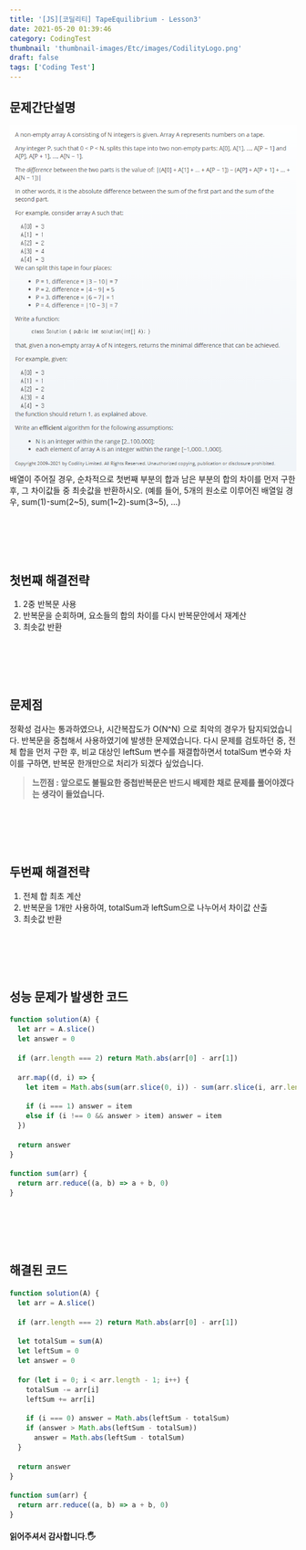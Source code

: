 ```yaml
---
title: '[JS][코딜리티] TapeEquilibrium - Lesson3'
date: 2021-05-20 01:39:46
category: CodingTest
thumbnail: 'thumbnail-images/Etc/images/CodilityLogo.png'
draft: false
tags: ['Coding Test']
---
```


## 문제간단설명

![](./images/TapeEquilibrium.png)
배열이 주어질 경우, 순차적으로 첫번째 부분의 합과 남은 부분의 합의 차이를 먼저 구한 후, 그 차이값들 중 최솟값을 반환하시오.
(예를 들어, 5개의 원소로 이루어진 배열일 경우, sum(1)-sum(2~5), sum(1~2)-sum(3~5), ...)

<br>
<br>
<br>
<br>

## 첫번째 해결전략

1. 2중 반복문 사용
2. 반복문을 순회하며, 요소들의 합의 차이를 다시 반복문안에서 재계산
3. 최솟값 반환

<br>
<br>
<br>
<br>

## 문제점

정확성 검사는 통과하였으나, 시간복잡도가 O(N^N) 으로 최악의 경우가 탐지되었습니다.
반복문을 중첩해서 사용하였기에 발생한 문제였습니다.
다시 문제를 검토하던 중, 전체 합을 먼저 구한 후, 비교 대상인 leftSum 변수를 재결합하면서 totalSum 변수와 차이를 구하면, 반복문 한개만으로 처리가 되겠다 싶었습니다.

> **느낀점 : 앞으로도 불필요한 중첩반복문은 반드시 배제한 채로 문제를 풀어야겠다는 생각이 들었습니다.**

<br>
<br>
<br>
<br>

## 두번째 해결전략

1. 전체 합 최초 계산
2. 반복문을 1개만 사용하여, totalSum과 leftSum으로 나누어서 차이값 산출
3. 최솟값 반환

<br>
<br>
<br>
<br>

## 성능 문제가 발생한 코드

```javascript
function solution(A) {
  let arr = A.slice()
  let answer = 0

  if (arr.length === 2) return Math.abs(arr[0] - arr[1])

  arr.map((d, i) => {
    let item = Math.abs(sum(arr.slice(0, i)) - sum(arr.slice(i, arr.length)))

    if (i === 1) answer = item
    else if (i !== 0 && answer > item) answer = item
  })

  return answer
}

function sum(arr) {
  return arr.reduce((a, b) => a + b, 0)
}
```

<br>
<br>
<br>
<br>

## 해결된 코드

```javascript
function solution(A) {
  let arr = A.slice()

  if (arr.length === 2) return Math.abs(arr[0] - arr[1])

  let totalSum = sum(A)
  let leftSum = 0
  let answer = 0

  for (let i = 0; i < arr.length - 1; i++) {
    totalSum -= arr[i]
    leftSum += arr[i]

    if (i === 0) answer = Math.abs(leftSum - totalSum)
    if (answer > Math.abs(leftSum - totalSum))
      answer = Math.abs(leftSum - totalSum)
  }

  return answer
}

function sum(arr) {
  return arr.reduce((a, b) => a + b, 0)
}
```

#### 읽어주셔서 감사합니다.🖐
